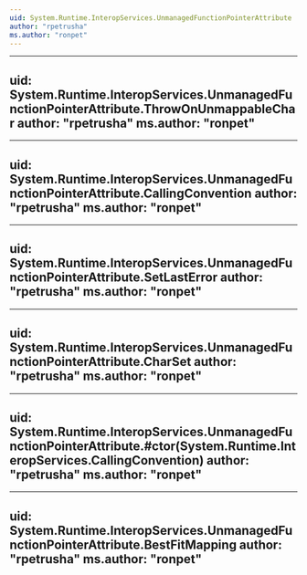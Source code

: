 ```yaml
---
uid: System.Runtime.InteropServices.UnmanagedFunctionPointerAttribute
author: "rpetrusha"
ms.author: "ronpet"
---
```


---
uid: System.Runtime.InteropServices.UnmanagedFunctionPointerAttribute.ThrowOnUnmappableChar
author: "rpetrusha"
ms.author: "ronpet"
---

---
uid: System.Runtime.InteropServices.UnmanagedFunctionPointerAttribute.CallingConvention
author: "rpetrusha"
ms.author: "ronpet"
---

---
uid: System.Runtime.InteropServices.UnmanagedFunctionPointerAttribute.SetLastError
author: "rpetrusha"
ms.author: "ronpet"
---

---
uid: System.Runtime.InteropServices.UnmanagedFunctionPointerAttribute.CharSet
author: "rpetrusha"
ms.author: "ronpet"
---

---
uid: System.Runtime.InteropServices.UnmanagedFunctionPointerAttribute.#ctor(System.Runtime.InteropServices.CallingConvention)
author: "rpetrusha"
ms.author: "ronpet"
---

---
uid: System.Runtime.InteropServices.UnmanagedFunctionPointerAttribute.BestFitMapping
author: "rpetrusha"
ms.author: "ronpet"
---
